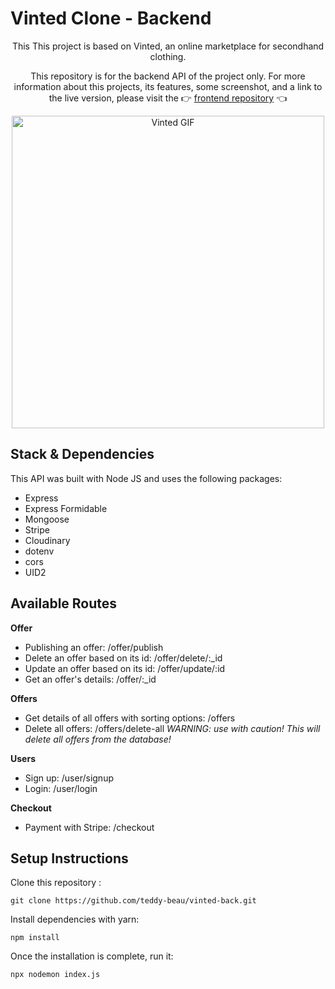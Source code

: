 # Vinted Clone - Backend

<div align="center">

This This project is based on Vinted, an online marketplace for secondhand clothing.

This repository is for the backend API of the project only. For more information about this projects, its features, some screenshot, and a link to the live version, please visit the 👉 [frontend repository](https://github.com/teddy-beau/vinted-front) 👈

<img src="https://github.com/teddy-beau/vinted-front/blob/main/_preview/vinted-login-buy.gif" alt="Vinted GIF" width="500" /></div>

## Stack & Dependencies

This API was built with Node JS and uses the following packages:

-  Express
-  Express Formidable
-  Mongoose
-  Stripe
-  Cloudinary
-  dotenv
-  cors
-  UID2

## Available Routes

**Offer**

-  Publishing an offer: /offer/publish
-  Delete an offer based on its id: /offer/delete/:\_id
-  Update an offer based on its id: /offer/update/:id
-  Get an offer's details: /offer/:\_id

**Offers**

-  Get details of all offers with sorting options: /offers
-  Delete all offers: /offers/delete-all _WARNING: use with caution! This will delete all offers from the database!_

**Users**

-  Sign up: /user/signup
-  Login: /user/login

**Checkout**

-  Payment with Stripe: /checkout

## Setup Instructions

Clone this repository :

```
git clone https://github.com/teddy-beau/vinted-back.git
```

Install dependencies with yarn:

```
npm install
```

Once the installation is complete, run it:

```
npx nodemon index.js
```
